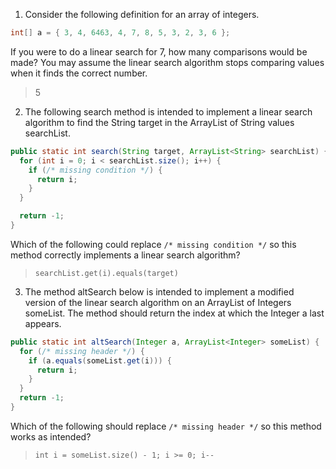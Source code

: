 1. Consider the following definition for an array of integers.

```java
int[] a = { 3, 4, 6463, 4, 7, 8, 5, 3, 2, 3, 6 };
```


If you were to do a linear search for 7, how many comparisons would be made? You may assume the linear search algorithm stops comparing values when it finds the correct number.

> 5

2. The following search method is intended to implement a linear search algorithm to find the String target in the ArrayList of String values searchList.

```java
public static int search(String target, ArrayList<String> searchList) {
  for (int i = 0; i < searchList.size(); i++) {
    if (/* missing condition */) {
      return i;
    }
  }

  return -1;
}
```

Which of the following could replace `/* missing condition */` so this method correctly implements a linear search algorithm?

> `searchList.get(i).equals(target)`

3. The method altSearch below is intended to implement a modified version of the linear search algorithm on an ArrayList of Integers someList. The method should return the index at which the Integer a last appears.

```java
public static int altSearch(Integer a, ArrayList<Integer> someList) {
  for (/* missing header */) {
    if (a.equals(someList.get(i))) {
      return i;
    }
  }
  return -1;
}
```

Which of the following should replace `/* missing header */` so this method works as intended?

> `int i = someList.size() - 1; i >= 0; i--`
